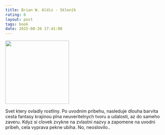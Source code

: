 ```yaml
---
title: Brian W. Aldis - Skleník
rating: 6
layout: post
tags: book
date: 2015-08-26 17:41:00
---
```

<img width="200" src="http://www.legie.info/images/kniha-small/2/2065-3228.jpg" />
<p>
Svet ktery ovladly rostliny. Po uvodnim pribehu, nasleduje dlouha barvita cesta fantasy krajinou plna neuveritelnych tvoru a udalosti, az do sameho zaveru. Kdyz si clovek zvykne na zvlastni nazvy a zapomene na uvodni pribeh, cela vyprava pekne ubiha. No, neoslovilo..
</p>
